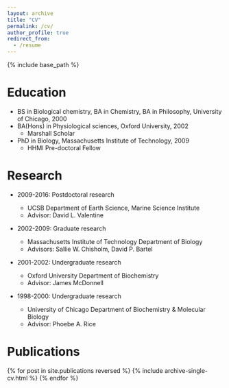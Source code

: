 ```yaml
---
layout: archive
title: "CV"
permalink: /cv/
author_profile: true
redirect_from:
  - /resume
---
```


{% include base_path %}

Education
======
* BS in Biological chemistry, BA in Chemistry, BA in Philosophy, University of Chicago, 2000
* BA(Hons) in Physiological sciences, Oxford University, 2002
  * Marshall Scholar
* PhD in Biology, Massachusetts Institute of Technology, 2009
  * HHMI Pre-doctoral Fellow

Research
======
* 2009-2016: Postdoctoral research
  * UCSB Department of Earth Science, Marine Science Institute
  * Advisor: David L. Valentine

* 2002-2009: Graduate research
  * Massachusetts Institute of Technology Department of Biology
  * Advisors: Sallie W. Chisholm, David P. Bartel
  
* 2001-2002: Undergraduate research
  * Oxford University Department of Biochemistry
  * Advisor: James McDonnell
  
* 1998-2000: Undergraduate research
  * University of Chicago Department of Biochemistry & Molecular Biology
  * Advisor: Phoebe A. Rice
  
Publications
======
{% for post in site.publications reversed %}
 {% include archive-single-cv.html %}
{% endfor %}
   
